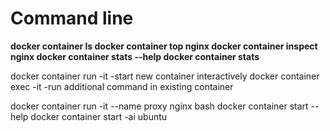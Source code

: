 <!-- TITLE: Command Line -->
<!-- SUBTITLE: A quick summary of Command Line -->

# Command line

**docker container ls
docker container top nginx
docker container inspect nginx
docker container stats --help
docker container stats**

docker container run -it   -start new container interactively
docker container exec -it   -run additional command in existing container

docker container run -it --name proxy nginx bash
docker container start --help
docker container start -ai ubuntu



